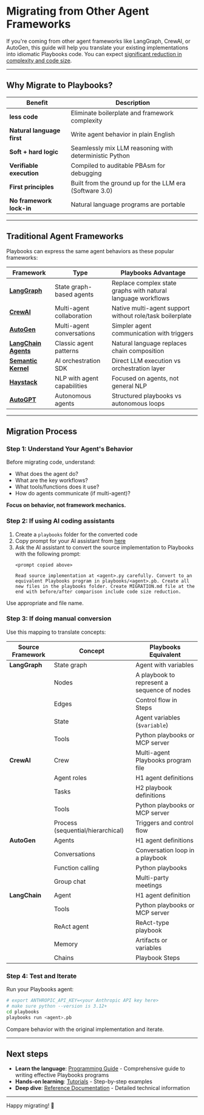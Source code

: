 # Migrating from Other Agent Frameworks

If you're coming from other agent frameworks like LangGraph, CrewAI, or AutoGen, this guide will help you translate your existing implementations into idiomatic Playbooks code. You can expect [significant reduction in complexity and code size](../reference/playbooks-traditional-comparison.md).

---

## Why Migrate to Playbooks?

| Benefit | Description |
|---------|-------------|
| **less code** | Eliminate boilerplate and framework complexity |
| **Natural language first** | Write agent behavior in plain English |
| **Soft + hard logic** | Seamlessly mix LLM reasoning with deterministic Python |
| **Verifiable execution** | Compiled to auditable PBAsm for debugging |
| **First principles** | Built from the ground up for the LLM era (Software 3.0) |
| **No framework lock-in** | Natural language programs are portable |

---

## Traditional Agent Frameworks

Playbooks can express the same agent behaviors as these popular frameworks:

| Framework | Type | Playbooks Advantage |
|-----------|------|---------------------|
| **[LangGraph](https://langchain-ai.github.io/langgraph/)** | State graph-based agents | Replace complex state graphs with natural language workflows |
| **[CrewAI](https://www.crewai.com/)** | Multi-agent collaboration | Native multi-agent support without role/task boilerplate |
| **[AutoGen](https://microsoft.github.io/autogen/)** | Multi-agent conversations | Simpler agent communication with triggers |
| **[LangChain Agents](https://python.langchain.com/docs/modules/agents/)** | Classic agent patterns | Natural language replaces chain composition |
| **[Semantic Kernel](https://learn.microsoft.com/en-us/semantic-kernel/)** | AI orchestration SDK | Direct LLM execution vs orchestration layer |
| **[Haystack](https://haystack.deepset.ai/)** | NLP with agent capabilities | Focused on agents, not general NLP |
| **[AutoGPT](https://github.com/Significant-Gravitas/AutoGPT)** | Autonomous agents | Structured playbooks vs autonomous loops |

---

## Migration Process

### Step 1: Understand Your Agent's Behavior

Before migrating code, understand:

- What does the agent do?
- What are the key workflows?
- What tools/functions does it use?
- How do agents communicate (if multi-agent)?

**Focus on behavior, not framework mechanics.**

### Step 2: If using AI coding assistants

1. Create a `playbooks` folder for the converted code
2. Copy prompt for your AI assistant from [here](../ai-assistants/#prompt-for-ai-coding-assistants)
3. Ask the AI assistant to convert the source implementation to Playbooks with the following prompt:
    ```
    <prompt copied above>

    Read source implementation at <agent>.py carefully. Convert to an equivalent Playbooks program in playbooks/<agent>.pb. Create all new files in the playbooks folder. Create MIGRATION.md file at the end with before/after comparison include code size reduction.
    ```
Use appropriate <prompt> and <agent> file name.

### Step 3: If doing manual conversion

Use this mapping to translate concepts:

| Source Framework | Concept | Playbooks Equivalent |
|------------------|---------|---------------------|
| **LangGraph** | State graph | Agent with variables |
| | Nodes | A playbook to represent a sequence of nodes |
| | Edges | Control flow in Steps |
| | State | Agent variables (`$variable`) |
| | Tools | Python playbooks or MCP server |
| **CrewAI** | Crew | Multi-agent Playbooks program file |
| | Agent roles | H1 agent definitions |
| | Tasks | H2 playbook definitions |
| | Tools | Python playbooks or MCP server |
| | Process (sequential/hierarchical) | Triggers and control flow |
| **AutoGen** | Agents | H1 agent definitions |
| | Conversations | Conversation loop in a playbook |
| | Function calling | Python playbooks |
| | Group chat | Multi-party meetings |
| **LangChain** | Agent | H1 agent definition |
| | Tools | Python playbooks or MCP server |
| | ReAct agent | ReAct-type playbook |
| | Memory | Artifacts or variables |
| | Chains | Playbook Steps |

### Step 4: Test and Iterate

Run your Playbooks agent:
```bash
# export ANTHROPIC_API_KEY=<your Anthropic API key here>
# make sure python --version is 3.12+
cd playbooks
playbooks run <agent>.pb
```

Compare behavior with the original implementation and iterate.

---

## Next steps

- **Learn the language**: [Programming Guide](../programming-guide/index.md) - Comprehensive guide to writing effective Playbooks programs
- **Hands-on learning**: [Tutorials](../tutorials/index.md) - Step-by-step examples
- **Deep dive**: [Reference Documentation](../reference/index.md) - Detailed technical information

---

Happy migrating! 🚀
